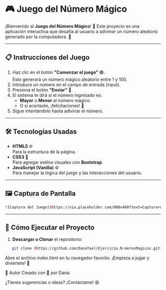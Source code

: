 # 🎮 **Juego del Número Mágico**

¡Bienvenido al **Juego del Número Mágico**! 🎉 Este proyecto es una aplicación interactiva que desafía al usuario a adivinar un número aleatorio generado por la computadora. 🌟

---

## 📋 **Instrucciones del Juego**

1. Haz clic en el botón **"Comenzar el juego"** 🟢.  
   Esto generará un número mágico aleatorio entre 1 y 100.
2. Introduce un número en el campo de entrada (input).
3. Presiona el botón **"Enviar"** 📨.
4. El sistema te dirá si el número ingresado es:
   - **Mayor** o **Menor** al número mágico.
   - O si acertaste, ¡felicitaciones! 🎊
5. Sigue intentándolo hasta adivinar el número.

---

## 🛠️ **Tecnologías Usadas**

- **HTML5** 🌐  
  Para la estructura de la página.
- **CSS3** 🎨  
  Para agregar estilos visuales con **Bootstrap**.
- **JavaScript (Vanilla)** ⚙️  
  Para manejar la lógica del juego y las interacciones del usuario.

---

## 🖼️ **Captura de Pantalla**

```BASH
![Captura del Juego](https://via.placeholder.com/800x400?text=Captura+del+Juego)
```

---

## 🚀 **Cómo Ejecutar el Proyecto**

1. **Descargar o Clonar** el repositorio:

```BASH
   git clone (https://github.com/DanaYael/Ejercicio.N-merosMagicos.git)
```

Abre el archivo index.html en tu navegador favorito.
¡Empieza a jugar y diviértete! 🎉

💌 Autor
Creado con 💖 por Dana.

¿Tienes sugerencias o ideas? ¡Contáctame! 😄
